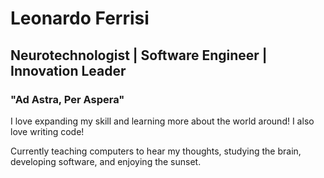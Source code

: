 # Leonardo Ferrisi 

## Neurotechnologist | Software Engineer | Innovation Leader 

### "Ad Astra, Per Aspera"

I love expanding my skill and learning more about the world around! I also love writing code!

Currently teaching computers to hear my thoughts, studying the brain, developing software, and enjoying the sunset.
